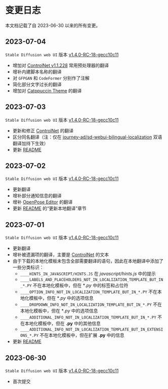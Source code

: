# 变更日志

本文档记载了自 2023-06-30 以来的所有变更。

## 2023-07-04

`Stable Diffusion web UI` 版本 [v1.4.0-RC-18-gecc10c11](https://github.com/AUTOMATIC1111/stable-diffusion-webui/tree/v1.4.0-RC)

- 增加对 [ControlNet v1.1.228](https://github.com/Mikubill/sd-webui-controlnet/tree/b9e09db324e4bf18d3a107fa4bfda501aaf3f6b5) 常用预处理器的翻译
- 增补内建脚本名称的翻译
- 对 `GFPGAN` 和 `CodeFormer` 分别作了注解
- 简化部分文字过长的翻译
- 增加对 [Catppuccin Theme](https://github.com/catppuccin/stable-diffusion-webui) 的翻译

## 2023-07-03

`Stable Diffusion web UI` 版本 [v1.4.0-RC-18-gecc10c11](https://github.com/AUTOMATIC1111/stable-diffusion-webui/tree/v1.4.0-RC)

- 更新和修正 [ControlNet](https://github.com/Mikubill/sd-webui-controlnet.git) 的翻译
- 区分同名翻译（注：仅在 [journey-ad/sd-webui-bilingual-localization](https://github.com/journey-ad/sd-webui-bilingual-localization) 双语翻译加持下生效）
- 更新 [README](README.md)

## 2023-07-02

`Stable Diffusion web UI` 版本 [v1.4.0-RC-18-gecc10c11](https://github.com/AUTOMATIC1111/stable-diffusion-webui/tree/v1.4.0-RC)

- 更新翻译
- 增补部分通知信息的翻译
- 增补 [OpenPose Editor](https://github.com/fkunn1326/openpose-editor.git) 的翻译
- 更新 [README](README.md) 的“更新本地翻译”章节

## 2023-07-01

`Stable Diffusion web UI` 版本 [v1.4.0-RC-18-gecc10c11](https://github.com/AUTOMATIC1111/stable-diffusion-webui/tree/v1.4.0-RC)

- 更新翻译
- 增补被遗漏项的翻译，主要是 [ControlNet](https://github.com/Mikubill/sd-webui-controlnet.git) 的文本
- 由于下载的本地化模板未包含全部需要翻译的语句，因此在本地翻译中添加了一些分类标识：
  - `____HINTS_IN_JAVASCRIPT/HINTS.JS` 在 *javascript/hints.js* 中的提示
  - `____LABELS_AND_PLACEHOLDERS_NOT_IN_LOCALIZATION_TEMPLATE_BUT_IN_*.PY` 不在本地化模板中，但在 **.py* 中的标签和占位符
  - `____OPTION_INFO_NOT_IN_LOCALIZATION_TEMPLATE_BUT_IN_*.PY` 不在本地化模板中，但在 **.py* 中的选项信息
  - `____DROPDOWN_INFO_NOT_IN_LOCALIZATION_TEMPLATE_BUT_IN_*.PY` 不在本地化模板中，但在 **.py* 中的选项信息
  - `____ADDITIONAL_INFO_NOT_IN_LOCALIZATION_TEMPLATE_BUT_IN_*.PY` 不在本地化模板中，但在 **.py** 中的其他信息
  - `____ADDITIONAL_INFO_NOT_IN_LOCALIZATION_TEMPLATE_BUT_IN_EXTENSIONS_*.PY` 不在本地化模板中，但在扩展 **.py** 中的信息
- 更新 [README](README.md)

## 2023-06-30

`Stable Diffusion web UI` 版本 [v1.4.0-RC-18-gecc10c11](https://github.com/AUTOMATIC1111/stable-diffusion-webui/tree/v1.4.0-RC)

- 首次提交
